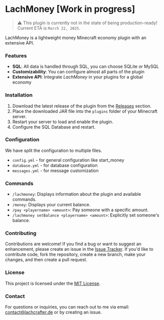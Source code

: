 # LachMoney [Work in progress]
> ⚠️ This plugin is currently not in the state of being production-ready! Current ETA is `March 22, 2025`.

LachMoney is a lightweight money Minecraft economy plugin with an extensive API.

### Features
- **SQL**: All data is handled through SQL, you can choose SQLite or MySQL
- **Customizability**: You can configure almost all parts of the plugin
- **Extensive API**: Integrate *LachMoney* in your plugins for a global economy


### Installation
1. Download the latest release of the plugin from the [Releases](https://github.com/LachCrafter/LachMoney/releases) section.
2. Place the downloaded JAR file into the `plugins` folder of your Minecraft server.
3. Restart your server to load and enable the plugin.
4. Configure the SQL Database and restart.

### Configuration
We have split the configuration to multiple files.
- `config.yml` - for general configuration like start_money
- `database.yml` - for database configuration
- `messages.yml` - for message customization

### Commands
- `/lachmoney`: Displays information about the plugin and available commands.
- `/money`: Displays your current balance.
- `/pay <playername> <amount>`: Pay someone with a specific amount.
- `/lachmoney setBalance <playername> <amount>`: Explicitly set someone's balance.

### Contributing
Contributions are welcome! If you find a bug or want to suggest an enhancement, please create an issue in the [Issue Tracker](https://github.com/LachCrafter/LachMoney/issues).
If you'd like to contribute code, fork the repository, create a new branch, make your changes, and then create a pull request.

### License
This project is licensed under the [MIT License](https://github.com/LachCrafter/LachShield/blob/master/LICENSE).

### Contact
For questions or inquiries, you can reach out to me via email: [contact@lachcrafter.de](mailto:contact@lachcrafter.de) or by creating an issue.